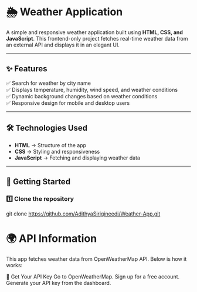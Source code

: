 # 🌦️ Weather Application

A simple and responsive weather application built using **HTML, CSS, and JavaScript**. This frontend-only project fetches real-time weather data from an external API and displays it in an elegant UI.

---

## ✨ Features
✅ Search for weather by city name  
✅ Displays temperature, humidity, wind speed, and weather conditions  
✅ Dynamic background changes based on weather conditions  
✅ Responsive design for mobile and desktop users  

---

## 🛠️ Technologies Used
- **HTML** → Structure of the app  
- **CSS** → Styling and responsiveness  
- **JavaScript** → Fetching and displaying weather data  

---

## 🚀 Getting Started

### 1️⃣ Clone the repository  
git clone https://github.com/AdithyaSirigineedi/Weather-App.git

# 🌍 API Information
This app fetches weather data from OpenWeatherMap API. Below is how it works:

🔑 Get Your API Key
Go to OpenWeatherMap.
Sign up for a free account.
Generate your API key from the dashboard.





